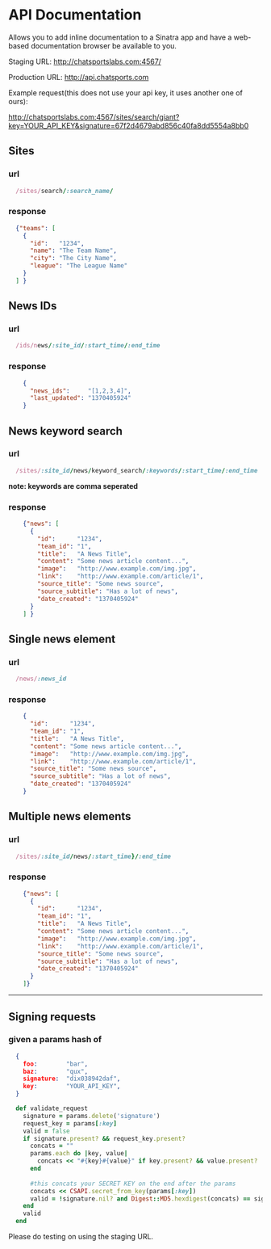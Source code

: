 # API Documentation

Allows you to add inline documentation to a Sinatra app and have a web-based
documentation browser be available to you.

Staging URL:
  http://chatsportslabs.com:4567/

Production URL:
  http://api.chatsports.com

Example request(this does not use your api key, it uses another one of ours):

http://chatsportslabs.com:4567/sites/search/giant?key=YOUR_API_KEY&signature=67f2d4679abd856c40fa8dd5554a8bb0

## Sites

### url
  ```ruby
    /sites/search/:search_name/
  ```
 
### response
  ```json
    {"teams": [
      {
        "id":   "1234",
        "name": "The Team Name",
        "city": "The City Name",
        "league": "The League Name"
      }
    ] }
  ```

## News IDs
### url
```ruby
  /ids/news/:site_id/:start_time/:end_time
```
### response
```json
    {
      "news_ids":     "[1,2,3,4]",
      "last_updated": "1370405924"
    }
```

## News keyword search
### url
```ruby
  /sites/:site_id/news/keyword_search/:keywords/:start_time/:end_time
```
**note: keywords are comma seperated**
### response
```json
    {"news": [
      {
        "id":      "1234",
        "team_id": "1",
        "title":   "A News Title",
        "content": "Some news article content...",
        "image":   "http://www.example.com/img.jpg",
        "link":    "http://www.example.com/article/1",
        "source_title": "Some news source",
        "source_subtitle": "Has a lot of news",
        "date_created": "1370405924"
      }
    ] }
```

## Single news element
### url
```ruby
  /news/:news_id
```
### response
```json
    {
      "id":      "1234",
      "team_id": "1",
      "title":   "A News Title",
      "content": "Some news article content...",
      "image":   "http://www.example.com/img.jpg",
      "link":    "http://www.example.com/article/1",
      "source_title": "Some news source",
      "source_subtitle": "Has a lot of news",
      "date_created": "1370405924"
    }
```
## Multiple news elements
### url
```ruby
  /sites/:site_id/news/:start_time}/:end_time
```
### response
```json
    {"news": [
      {
        "id":      "1234",
        "team_id": "1",
        "title":   "A News Title",
        "content": "Some news article content...",
        "image":   "http://www.example.com/img.jpg",
        "link":    "http://www.example.com/article/1",
        "source_title": "Some news source",
        "source_subtitle": "Has a lot of news",
        "date_created": "1370405924"
      }
    ]}
```
----
## Signing requests

### given a params hash of
```json
  {
    foo:        "bar",
    baz:        "qux",
    signature:  "dix038942daf",
    key:        "YOUR_API_KEY",
  }
```
```ruby
  def validate_request
    signature = params.delete('signature')
    request_key = params[:key]
    valid = false
    if signature.present? && request_key.present?      
      concats = ""
      params.each do |key, value|
        concats << "#{key}#{value}" if key.present? && value.present?
      end
      
      #this concats your SECRET KEY on the end after the params
      concats << CSAPI.secret_from_key(params[:key])  
      valid = !signature.nil? and Digest::MD5.hexdigest(concats) == signature
    end
    valid
  end
```

Please do testing on using the staging URL.
